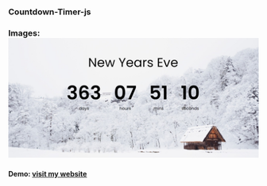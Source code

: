 ### Countdown-Timer-js
### Images: ![Countdown-Timer](https://github.com/pattjoshi/Countdown-Timer-js/blob/master/comeDown.jpeg)
 #### Demo: [ visit my website](https://pattjoshi.github.io/Countdown-Timer-js/ "click to open")
